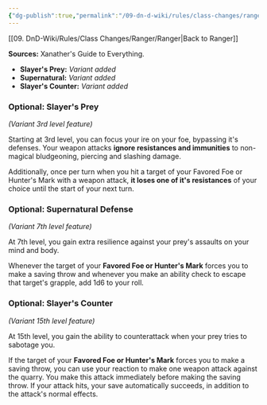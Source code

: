 ```yaml
---
{"dg-publish":true,"permalink":"/09-dn-d-wiki/rules/class-changes/ranger/monster-slayer/","tags":["class","ranger","subclass"]}
---
```


[[09. DnD-Wiki/Rules/Class Changes/Ranger/Ranger\|Back to Ranger]]

**Sources:** Xanather's Guide to Everything.
* **Slayer's Prey:** *Variant added*
* **Supernatural:** *Variant added*
* **Slayer's Counter:** *Variant added*

### Optional: Slayer's Prey
*(Variant 3rd level feature)*

Starting at 3rd level, you can focus your ire on your foe, bypassing it's defenses. Your weapon attacks **ignore resistances and immunities** to non-magical bludgeoning, piercing and slashing damage.

Additionally, once per turn when you hit a target of your Favored Foe or Hunter's Mark with a weapon attack, **it loses one of it's resistances** of your choice until the start of your next turn.


### Optional: Supernatural Defense
*(Variant 7th level feature)*

At 7th level, you gain extra resilience against your prey's assaults on your mind and body. 

Whenever the target of your **Favored Foe or Hunter's Mark** forces you to make a saving throw and whenever you make an ability check to escape that target's grapple, add 1d6 to your roll.


### Optional: Slayer's Counter
*(Variant 15th level feature)*

At 15th level, you gain the ability to counterattack when your prey tries to sabotage you. 

If the target of your **Favored Foe or Hunter's Mark** forces you to make a saving throw, you can use your reaction to make one weapon attack against the quarry. You make this attack immediately before making the saving throw. If your attack hits, your save automatically succeeds, in addition to the attack's normal effects.
